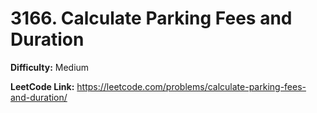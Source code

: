 # 3166. Calculate Parking Fees and Duration

**Difficulty:** Medium

**LeetCode Link:** https://leetcode.com/problems/calculate-parking-fees-and-duration/

